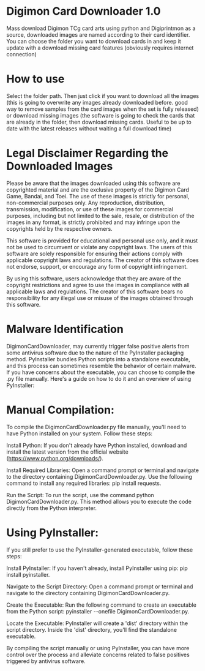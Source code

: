 # Digimon Card Downloader 1.0
 Mass download Digimon TCg card arts using python and Digiprintmon as a source, downloaded images are named according to their card identifier. You can choose the folder you want to download cards in and keep it update with a download missing card features (obviously requires internet connection)

# How to use
Select the folder path. Then just click if you want to download all the images (this is going to overwrite any images already downloaded before. good way to remove samples from the card images when the set is fully released) or download missing images (the software is going to check the cards that are already in the folder, then download missing cards. Useful to be up to date with the latest releases without waiting a full download time)

# Legal Disclaimer Regarding the Downloaded Images

Please be aware that the images downloaded using this software are copyrighted material and are the exclusive property of the Digimon Card Game, Bandai, and Toei. The use of these images is strictly for personal, non-commercial purposes only. Any reproduction, distribution, transmission, modification, or use of these images for commercial purposes, including but not limited to the sale, resale, or distribution of the images in any format, is strictly prohibited and may infringe upon the copyrights held by the respective owners.

This software is provided for educational and personal use only, and it must not be used to circumvent or violate any copyright laws. The users of this software are solely responsible for ensuring their actions comply with applicable copyright laws and regulations. The creator of this software does not endorse, support, or encourage any form of copyright infringement.

By using this software, users acknowledge that they are aware of the copyright restrictions and agree to use the images in compliance with all applicable laws and regulations. The creator of this software bears no responsibility for any illegal use or misuse of the images obtained through this software.

# Malware Identification
DigimonCardDownloader, may currently trigger false positive alerts from some antivirus software due to the nature of the PyInstaller packaging method. PyInstaller bundles Python scripts into a standalone executable, and this process can sometimes resemble the behavior of certain malware. If you have concerns about the executable, you can choose to compile the .py file manually. Here's a guide on how to do it and an overview of using PyInstaller:

# Manual Compilation:
To compile the DigimonCardDownloader.py file manually, you'll need to have Python installed on your system. Follow these steps:

Install Python: If you don't already have Python installed, download and install the latest version from the official website (https://www.python.org/downloads/).

Install Required Libraries: Open a command prompt or terminal and navigate to the directory containing DigimonCardDownloader.py. Use the following command to install any required libraries: pip install requests.

Run the Script: To run the script, use the command python DigimonCardDownloader.py. This method allows you to execute the code directly from the Python interpreter.

# Using PyInstaller:
If you still prefer to use the PyInstaller-generated executable, follow these steps:

Install PyInstaller: If you haven't already, install PyInstaller using pip: pip install pyinstaller.

Navigate to the Script Directory: Open a command prompt or terminal and navigate to the directory containing DigimonCardDownloader.py.

Create the Executable: Run the following command to create an executable from the Python script: pyinstaller --onefile DigimonCardDownloader.py.

Locate the Executable: PyInstaller will create a 'dist' directory within the script directory. Inside the 'dist' directory, you'll find the standalone executable.

By compiling the script manually or using PyInstaller, you can have more control over the process and alleviate concerns related to false positives triggered by antivirus software.
